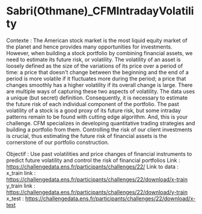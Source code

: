 # Sabri(Othmane)_CFMIntradayVolatility

Contexte : The American stock market is the most liquid equity market of the planet and hence provides many opportunities for investments. However, when building a stock portfolio by combining financial assets, we need to estimate its future risk, or volatility. The volatility of an asset is loosely defined as the size of the variations of its price over a period of time: a price that doesn't change between the beginning and the end of a period is more volatile if it fluctuates more during the period; a price that changes smoothly has a higher volatility if its overall change is large. There are multiple ways of capturing these two aspects of volatility. The data uses a unique (but secret) definition. Consequently, it is necessary to estimate the future risk of each individual component of the portfolio. The past volatility of a stock is a good proxy of its future risk, but some intraday patterns remain to be found with cutting edge algorithm. And, this is your challenge. CFM specializes in developing quantitative trading strategies and building a portfolio from them. Controlling the risk of our client investments is crucial, thus estimating the future risk of financial assets is the cornerstone of our portfolio construction.

Objectif : Use past volatilities and price changes of financial instruments to predict future volatility and control the risk of financial portfolios
Link : https://challengedata.ens.fr/participants/challenges/22/
Link to data :
  x_train link : https://challengedata.ens.fr/participants/challenges/22/download/x-train
  y_train link : https://challengedata.ens.fr/participants/challenges/22/download/y-train
  x_test : https://challengedata.ens.fr/participants/challenges/22/download/x-test
